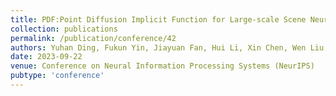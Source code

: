 ```yaml
---
title: PDF:Point Diffusion Implicit Function for Large-scale Scene Neural Representation
collection: publications
permalink: /publication/conference/42
authors: Yuhan Ding, Fukun Yin, Jiayuan Fan, Hui Li, Xin Chen, Wen Liu, Chongshan Lu, Gang YU, <b>Tao Chen</b>
date: 2023-09-22
venue: Conference on Neural Information Processing Systems (NeurIPS)
pubtype: 'conference'
---
```


<!-- paperurl: 'http://academicpages.github.io/files/paper1.pdf'
citation: 'Your Name, You. (2009). &quot;Paper Title Number 1.&quot; <i>Journal 1</i>. 1(1).' -->
<!-- [Download paper here](http://academicpages.github.io/files/paper1.pdf) -->
